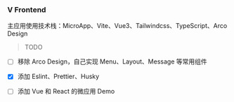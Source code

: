 ### V Frontend

主应用使用技术栈：MicroApp、Vite、Vue3、Tailwindcss、TypeScript、Arco Design


> TODO
- [ ] 移除 Arco Design，自己实现 Menu、Layout、Message 等常用组件
- [x] 添加 Eslint、Prettier、Husky
- [ ] 添加 Vue 和 React 的微应用 Demo
 